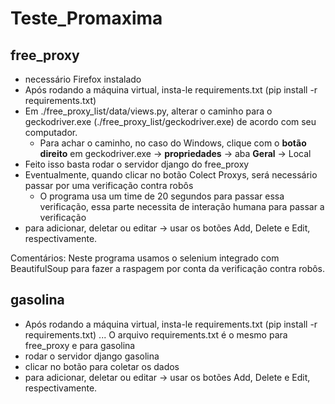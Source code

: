 # Teste_Promaxima

## free_proxy

- necessário Firefox instalado
- Após rodando a máquina virtual, insta-le requirements.txt (pip install -r requirements.txt)
- Em ./free_proxy_list/data/views.py, alterar o caminho para o geckodriver.exe (./free_proxy_list/geckodriver.exe) de acordo com seu computador. 
  - Para achar o caminho, no caso do Windows, clique com o **botão direito** em geckodriver.exe -> **propriedades** -> aba **Geral** -> Local
- Feito isso basta rodar o servidor django do free_proxy
- Eventualmente, quando clicar no botão Colect Proxys, será necessário passar por uma verificação contra robôs
  - O programa usa um time de 20 segundos para passar essa verificação, essa parte necessita de interação humana para passar a verificação
- para adicionar, deletar ou editar -> usar os botões Add, Delete e Edit, respectivamente.

Comentários:
  Neste programa usamos o selenium integrado com BeautifulSoup para fazer a raspagem por conta da verificação contra robôs.


## gasolina

- Após rodando a máquina virtual, insta-le requirements.txt (pip install -r requirements.txt) ... O arquivo requirements.txt é o mesmo para free_proxy e para gasolina
- rodar o servidor django gasolina
- clicar no botão para coletar os dados
- para adicionar, deletar ou editar -> usar os botões Add, Delete e Edit, respectivamente.
